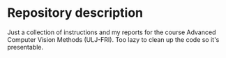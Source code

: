 # Repository description
Just a collection of instructions and my reports for the course Advanced Computer Vision Methods (ULJ-FRI). Too lazy to clean up the code so it's presentable.
